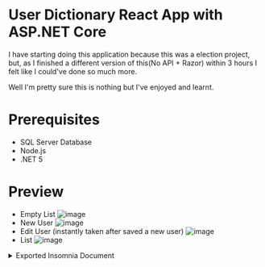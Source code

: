 # User Dictionary React App with ASP.NET Core
I have starting doing this application because this was a election project, but, as I finished a different version of this(No API + Razor) within 3 hours I felt like I could've done so much more.

Well I'm pretty sure this is nothing but I've enjoyed and learnt.


# Prerequisites
* SQL Server Database
* Node.js
* .NET 5

# Preview
* Empty List
![image](https://user-images.githubusercontent.com/14177182/121065433-6f0ac080-c7d1-11eb-879d-2c951ea440a2.png)
* New User
![image](https://user-images.githubusercontent.com/14177182/121065825-dcb6ec80-c7d1-11eb-8e2f-99a2c1acef48.png)
* Edit User (instantly taken after saved a new user)
![image](https://user-images.githubusercontent.com/14177182/121065924-f7896100-c7d1-11eb-86b7-3d93ec53c703.png)
* List
![image](https://user-images.githubusercontent.com/14177182/121066207-4afbaf00-c7d2-11eb-8e79-fb595bbc4085.png)


<details>
  <summary>Exported Insomnia Document</summary>
  <hr />
<code><pre>
  {"_type":"export","__export_format":4,"__export_date":"2021-06-07T17:38:20.703Z","__export_source":"insomnia.desktop.app:v2021.3.0","resources":[{"_id":"req_5af806f47dd04020a6d5e43bc197e506","parentId":"fld_5fb9bda8312e4cbe8942c052a55020fb","modified":1623068308827,"created":1623062508992,"url":"{{ _.APP_URL }}/api/User/update/28","name":"Update User","description":"","method":"PUT","body":{"mimeType":"application/json","text":"{\n  \"firstName\": \"bbbb\",\n  \"surname\": \"dsgsdg\",\n  \"birthDate\": \"0001-01-01T00:00:00\",\n  \"location\": \"w\",\n  \"contactInformations\": [\n    {\n      \"id\": 27,\n      \"type\": 0,\n      \"name\": \"testtttt\",\n      \"value\": \"val\"\n    }\n  ]\n}"},"parameters":[],"headers":[{"name":"Content-Type","value":"application/json","id":"pair_979f082c87a54ad0bb0f9314aa72a8b0"}],"authentication":{},"metaSortKey":-1623062508992,"isPrivate":false,"settingStoreCookies":true,"settingSendCookies":true,"settingDisableRenderRequestBody":false,"settingEncodeUrl":true,"settingRebuildPath":true,"settingFollowRedirects":"global","_type":"request"},{"_id":"fld_5fb9bda8312e4cbe8942c052a55020fb","parentId":"wrk_27c737a16de24768a653367c3ccd7fd9","modified":1623062169219,"created":1623062169219,"name":"User JSON","description":"","environment":{},"environmentPropertyOrder":null,"metaSortKey":-1623062169219,"_type":"request_group"},{"_id":"wrk_27c737a16de24768a653367c3ccd7fd9","parentId":null,"modified":1622819817348,"created":1622819817348,"name":"User Dictionary","description":"","scope":"collection","_type":"workspace"},{"_id":"req_8ddb44ccc57a46c4a1ff10cca53395ed","parentId":"fld_5fb9bda8312e4cbe8942c052a55020fb","modified":1623085852303,"created":1623062625549,"url":"{{ _.APP_URL }}/api/User/update/33?deleteNotExistingContacts=true","name":"Update User & Remove Not Existing Contact","description":"","method":"PUT","body":{"mimeType":"application/json","text":"{\n  \"firstName\": \"Kayli\",\n  \"surname\": \"Candida_Maggio\",\n  \"birthDate\": \"\",\n  \"location\": \"Officiis aspernatur et.\",\n  \"contactInformations\": [\n    {\n      \"id\": 94,\n      \"type\": 0,\n      \"name\": \"Cora Jerde\",\n      \"value\": \"Voluptatibus eligendi ut est error ut ab eos.\"\n    },\n    {\n      \"id\": 95,\n      \"type\": 0,\n      \"name\": \"Ivah Buckridge\",\n      \"value\": \"Vel repudiandae dolor rerum et odio porro illo vel voluptatem.\"\n    },\n    {\n      \"id\": 96,\n      \"type\": 0,\n      \"name\": \"Gladyce DuBuque\",\n      \"value\": \"Rem mollitia molestias.\"\n    },\n    {\n      \"type\": 2,\n      \"name\": \"2\",\n      \"value\": \"3\"\n    }\n  ]\n}"},"parameters":[],"headers":[{"name":"Content-Type","value":"application/json","id":"pair_979f082c87a54ad0bb0f9314aa72a8b0"}],"authentication":{},"metaSortKey":-1623062341582,"isPrivate":false,"settingStoreCookies":true,"settingSendCookies":true,"settingDisableRenderRequestBody":false,"settingEncodeUrl":true,"settingRebuildPath":true,"settingFollowRedirects":"global","_type":"request"},{"_id":"req_7ae3927ee55642fc8c1109b7acb5f2e3","parentId":"fld_5fb9bda8312e4cbe8942c052a55020fb","modified":1623063066195,"created":1623062174172,"url":"{{ _.APP_URL }}/api/User/add","name":"Add User","description":"","method":"POST","body":{"mimeType":"application/json","text":"{\n\t\"firstName\": \"a\",\n\t\"surname\": \"b\",\n\t\"photoFileName\": \"yok_b50e.jpg\",\n\t\"contactInformations\": [{\n\t\t\"type\": 0,\n\t\t\"name\": \"test\",\n\t\t\"value\": \"val\"\n\t}]\n}"},"parameters":[],"headers":[{"name":"Content-Type","value":"application/json","id":"pair_5852fb49cd1a4a928b1ecc56d71b31ea"}],"authentication":{},"metaSortKey":-1623062174172,"isPrivate":false,"settingStoreCookies":true,"settingSendCookies":true,"settingDisableRenderRequestBody":false,"settingEncodeUrl":true,"settingRebuildPath":true,"settingFollowRedirects":"global","_type":"request"},{"_id":"req_ec5fd25fca874cd094c627ed88b73a02","parentId":"fld_5fb9bda8312e4cbe8942c052a55020fb","modified":1623087457272,"created":1622969034217,"url":"{{ _.APP_URL }}/api/User/GetAllUsers","name":"Get All Users","description":"","method":"GET","body":{},"parameters":[],"headers":[],"authentication":{},"metaSortKey":-1623062174147,"isPrivate":false,"settingStoreCookies":true,"settingSendCookies":true,"settingDisableRenderRequestBody":false,"settingEncodeUrl":true,"settingRebuildPath":true,"settingFollowRedirects":"global","_type":"request"},{"_id":"req_1a9f82c3edf34739b6b6998d8c26a772","parentId":"fld_5fb9bda8312e4cbe8942c052a55020fb","modified":1623087458379,"created":1622993394598,"url":"{{ _.APP_URL }}/api/User/GetAllUsers?loadContactInfo=true","name":"Get All Users Load Contact Info","description":"","method":"GET","body":{},"parameters":[],"headers":[],"authentication":{},"metaSortKey":-1623062174134.5,"isPrivate":false,"settingStoreCookies":true,"settingSendCookies":true,"settingDisableRenderRequestBody":false,"settingEncodeUrl":true,"settingRebuildPath":true,"settingFollowRedirects":"global","_type":"request"},{"_id":"req_cdee3438b4f04ba0b12b1cbf576fa862","parentId":"fld_5fb9bda8312e4cbe8942c052a55020fb","modified":1623087461197,"created":1622970052725,"url":"{{ _.APP_URL }}/api/User/GetUser/33","name":"Get User","description":"","method":"GET","body":{},"parameters":[],"headers":[],"authentication":{},"metaSortKey":-1623062174128.25,"isPrivate":false,"settingStoreCookies":true,"settingSendCookies":true,"settingDisableRenderRequestBody":false,"settingEncodeUrl":true,"settingRebuildPath":true,"settingFollowRedirects":"global","_type":"request"},{"_id":"req_fdd88f7705d94d67ae972dc2d676ede0","parentId":"fld_5fb9bda8312e4cbe8942c052a55020fb","modified":1623087452713,"created":1622968817893,"url":"{{ _.APP_URL }}/api/User/delete/1033","name":"Delete User","description":"","method":"DELETE","body":{},"parameters":[],"headers":[],"authentication":{},"metaSortKey":-1623062174122,"isPrivate":false,"settingStoreCookies":true,"settingSendCookies":true,"settingDisableRenderRequestBody":false,"settingEncodeUrl":true,"settingRebuildPath":true,"settingFollowRedirects":"global","_type":"request"},{"_id":"req_e7df851625904fbfa55b6859d0a9516e","parentId":"fld_809f5557ee3c41aebaed050a1b324b93","modified":1623062124366,"created":1623062098926,"url":"{{ _.APP_URL }}/api/file/uploadimage","name":"Upload File","description":"","method":"POST","body":{"mimeType":"multipart/form-data","params":[{"name":"file","value":"","description":"","id":"pair_30331620159d41298603cdcc9df5a18b","type":"file","fileName":"C:\\Users\\furka\\Desktop\\yok.jpg"}]},"parameters":[],"headers":[{"name":"Content-Type","value":"multipart/form-data","id":"pair_5e31c461235f48e88cd0f23ed677c970"}],"authentication":{},"metaSortKey":-1623062098926,"isPrivate":false,"settingStoreCookies":true,"settingSendCookies":true,"settingDisableRenderRequestBody":false,"settingEncodeUrl":true,"settingRebuildPath":true,"settingFollowRedirects":"global","_type":"request"},{"_id":"fld_809f5557ee3c41aebaed050a1b324b93","parentId":"wrk_27c737a16de24768a653367c3ccd7fd9","modified":1623062095309,"created":1623062095309,"name":"File","description":"","environment":{},"environmentPropertyOrder":null,"metaSortKey":-1623062095309,"_type":"request_group"},{"_id":"req_0053b18c7e064a25847510b27d9c37e5","parentId":"fld_2f98912e04014a579949175ccade3532","modified":1622972345791,"created":1622970606407,"url":"{{ _.APP_URL }}/api/contact/add","name":"Add Contact Information","description":"","method":"POST","body":{"mimeType":"application/json","text":"{\n\t\"type\": 3,\n\t\"value\": \"testtttttt\",\n\t\"userId\": 1032\n}"},"parameters":[],"headers":[{"name":"Content-Type","value":"application/json","id":"pair_19ba2f9400e74d3fb8f5d231ca87ebba"}],"authentication":{},"metaSortKey":-1622970606407,"isPrivate":false,"settingStoreCookies":true,"settingSendCookies":true,"settingDisableRenderRequestBody":false,"settingEncodeUrl":true,"settingRebuildPath":true,"settingFollowRedirects":"global","_type":"request"},{"_id":"fld_2f98912e04014a579949175ccade3532","parentId":"wrk_27c737a16de24768a653367c3ccd7fd9","modified":1622970599868,"created":1622970599868,"name":"Contact Informations","description":"","environment":{},"environmentPropertyOrder":null,"metaSortKey":-1622970599868,"_type":"request_group"},{"_id":"req_5e7556f703264681aee9a8095cffd5ed","parentId":"fld_2f98912e04014a579949175ccade3532","modified":1622972159941,"created":1622971463170,"url":"{{ _.APP_URL }}/api/contact/update/10","name":"Update Contact Information","description":"","method":"PUT","body":{"mimeType":"application/json","text":"{\n\t\"type\": 2,\n\t\"value\": \"ttttt\"\n}"},"parameters":[],"headers":[{"name":"Content-Type","value":"application/json","id":"pair_19ba2f9400e74d3fb8f5d231ca87ebba"}],"authentication":{},"metaSortKey":-1622969712150,"isPrivate":false,"settingStoreCookies":true,"settingSendCookies":true,"settingDisableRenderRequestBody":false,"settingEncodeUrl":true,"settingRebuildPath":true,"settingFollowRedirects":"global","_type":"request"},{"_id":"req_535f329b2057490598959200b3018fef","parentId":"fld_2f98912e04014a579949175ccade3532","modified":1622971620699,"created":1622971594710,"url":"{{ _.APP_URL }}/api/contact/delete/1","name":"Delete Contact Information","description":"","method":"DELETE","body":{},"parameters":[],"headers":[],"authentication":{},"metaSortKey":-1622969712100,"isPrivate":false,"settingStoreCookies":true,"settingSendCookies":true,"settingDisableRenderRequestBody":false,"settingEncodeUrl":true,"settingRebuildPath":true,"settingFollowRedirects":"global","_type":"request"},{"_id":"req_160a2832738142dca371f11ddbfec5b9","parentId":"fld_0bb07bea684b443ca5dd2d7ac22b8930","modified":1623013873841,"created":1622825420168,"url":"{{ _.APP_URL }}/api/User/add","name":"Add User","description":"","method":"POST","body":{"mimeType":"multipart/form-data","params":[{"name":"FirstName","value":"a","description":"","id":"pair_f7e04ad86f1147d6877a3836c355e872"},{"name":"photo","value":"","description":"","id":"pair_188589e8d3a94bc8a18712cd9c5260c7","type":"file","fileName":"C:\\Users\\furka\\Desktop\\yok.jpg"},{"name":"Surname","value":"a","description":"","id":"pair_95c69ff7194f41f9899f79e2cccadc62","disabled":false},{"name":"BirthDate","value":"2019-07-01T04:00:00.000Z","description":"","id":"pair_146bfb992cb84505ac9352263fe0293f"},{"name":"ContactInformations[0].Type","value":"1","description":"","id":"pair_b78f230b9a69425b9a7d9ec57a042d05","disabled":false},{"name":"ContactInformations[0].Name","value":"test","description":"","id":"pair_c9f9ee78125442a78db7257a0f8b69fd","disabled":false},{"name":"ContactInformations[0].Value","value":"value","description":"","id":"pair_1aa6168dfe03478a9495544b2108666f","disabled":false}]},"parameters":[],"headers":[{"name":"Content-Type","value":"multipart/form-data","id":"pair_f610039556ef45e6a677213e537f4c0e"}],"authentication":{},"metaSortKey":-1622968817843,"isPrivate":false,"settingStoreCookies":true,"settingSendCookies":true,"settingDisableRenderRequestBody":false,"settingEncodeUrl":true,"settingRebuildPath":true,"settingFollowRedirects":"global","_type":"request"},{"_id":"fld_0bb07bea684b443ca5dd2d7ac22b8930","parentId":"wrk_27c737a16de24768a653367c3ccd7fd9","modified":1623087449291,"created":1622970577464,"name":"User (OLD MULTIFORM)","description":"","environment":{},"environmentPropertyOrder":null,"metaSortKey":-1622970577464,"_type":"request_group"},{"_id":"req_c0ece8cdd2484e749221b2e8d5759bfe","parentId":"fld_0bb07bea684b443ca5dd2d7ac22b8930","modified":1622974568072,"created":1622974432231,"url":"{{ _.APP_URL }}/api/User/add","name":"Add User with Contact Information","description":"","method":"POST","body":{"mimeType":"multipart/form-data","params":[{"name":"FirstName","value":"testttttqwqwq","description":"","id":"pair_f7e04ad86f1147d6877a3836c355e872"},{"name":"photo","value":"","description":"","id":"pair_188589e8d3a94bc8a18712cd9c5260c7","type":"file","fileName":"C:\\Users\\furka\\Desktop\\yok.jpg"},{"name":"Surname","value":"asfasf","description":"","id":"pair_95c69ff7194f41f9899f79e2cccadc62"},{"name":"BirthDate","value":"2019-07-01T04:00:00.000Z","description":"","id":"pair_146bfb992cb84505ac9352263fe0293f"},{"name":"ContactInformations[0].Type","value":"0","description":"","id":"pair_f6e4fd668ee444158de083add638dbe6"},{"name":"ContactInformations[0].Value","value":"qqqqqqqq","description":"","id":"pair_b14f996275464091b79a4ae7a08cffdc"}]},"parameters":[],"headers":[{"name":"Content-Type","value":"multipart/form-data","id":"pair_f610039556ef45e6a677213e537f4c0e"}],"authentication":{},"metaSortKey":-1622968817818,"isPrivate":false,"settingStoreCookies":true,"settingSendCookies":true,"settingDisableRenderRequestBody":false,"settingEncodeUrl":true,"settingRebuildPath":true,"settingFollowRedirects":"global","_type":"request"},{"_id":"req_e5bd9f6d30c1434887b839ce8060e399","parentId":"fld_0bb07bea684b443ca5dd2d7ac22b8930","modified":1623009998054,"created":1622967382432,"url":"{{ _.APP_URL }}/api/User/Update/10","name":"Update User","description":"","method":"PUT","body":{"mimeType":"multipart/form-data","params":[{"name":"FirstName","value":"testttttttttttttttttta","description":"","id":"pair_f7e04ad86f1147d6877a3836c355e872","disabled":false},{"name":"Surname","value":"asfasfgdgfd","description":"","id":"pair_95c69ff7194f41f9899f79e2cccadc62","disabled":false},{"name":"BirthDate","value":"1999-07-28T04:00:00.000Z","description":"","id":"pair_146bfb992cb84505ac9352263fe0293f"},{"name":"Location","value":"ab","description":"","id":"pair_8d48cc74f7314a4bbd59052065b8c32b"}]},"parameters":[],"headers":[{"name":"Content-Type","value":"multipart/form-data","id":"pair_f610039556ef45e6a677213e537f4c0e"}],"authentication":{},"metaSortKey":-1622968817768,"isPrivate":false,"settingStoreCookies":true,"settingSendCookies":true,"settingDisableRenderRequestBody":false,"settingEncodeUrl":true,"settingRebuildPath":true,"settingFollowRedirects":"global","_type":"request"},{"_id":"req_a0ce069913644c7e8d283cc99395fb5a","parentId":"fld_0bb07bea684b443ca5dd2d7ac22b8930","modified":1622993078060,"created":1622974541249,"url":"{{ _.APP_URL }}/api/User/Update/1032","name":"Update User with Contact Information","description":"","method":"PUT","body":{"mimeType":"multipart/form-data","params":[{"name":"FirstName","value":"testttttttttttttttttta","description":"","id":"pair_f7e04ad86f1147d6877a3836c355e872"},{"name":"Surname","value":"asfasfgdgfd","description":"","id":"pair_95c69ff7194f41f9899f79e2cccadc62"},{"name":"BirthDate","value":"1999-07-28T04:00:00.000Z","description":"","id":"pair_146bfb992cb84505ac9352263fe0293f"},{"name":"Location","value":"a","description":"","id":"pair_8d48cc74f7314a4bbd59052065b8c32b"},{"name":"ContactInformations[0].Id","value":"1104","description":"","id":"pair_bffb756ed2ff435882c2cb3217fa86b8","disabled":true},{"name":"ContactInformations[0].Type","value":"2","description":"","id":"pair_cbe052dcda724f1f8ec13b919d6c3f7b","disabled":true},{"name":"ContactInformations[0].Value","value":"this will update ","description":"","id":"pair_c8ee40a544254b6aac8e0fdff97993bb","disabled":true},{"name":"ContactInformations[1].Id","value":"1105","description":"","id":"pair_523870d1928e49ec978b13de4c62b488","disabled":true},{"name":"ContactInformations[1].Type","value":"0","description":"","id":"pair_7416617b674c41e393aa86fe26c5ca45","disabled":true},{"name":"ContactInformations[1].Value","value":"this will also update ","description":"","id":"pair_f662b8a96d5c42bca3315e99a09a7c69","disabled":true},{"name":"ContactInformations[0].Type","value":"2","description":"","id":"pair_c3977e42088e4ba69a096758f26d7ed3","disabled":false},{"name":"ContactInformations[0].Value","value":"this will add a new contact info","description":"","id":"pair_323e1b2f3d9048b98b3e8b0aec71cb74","disabled":false},{"name":"ContactInformations[0].Name","value":"wwewewewewewhjhjh","description":"","id":"pair_2e8bc99f6c1b459280cc7557fc8b61ed"}]},"parameters":[],"headers":[{"name":"Content-Type","value":"multipart/form-data","id":"pair_f610039556ef45e6a677213e537f4c0e"}],"authentication":{},"metaSortKey":-1622968817755.5,"isPrivate":false,"settingStoreCookies":true,"settingSendCookies":true,"settingDisableRenderRequestBody":false,"settingEncodeUrl":true,"settingRebuildPath":true,"settingFollowRedirects":"global","_type":"request"},{"_id":"req_c190f26283ab4449a88dcbe4e27b491e","parentId":"fld_0bb07bea684b443ca5dd2d7ac22b8930","modified":1622993201287,"created":1622989680192,"url":"{{ _.APP_URL }}/api/User/Update/1032?deleteNotExistingContacts=true","name":"Update User with Contact Information and Remove Not Existing Ones","description":"","method":"PUT","body":{"mimeType":"multipart/form-data","params":[{"name":"FirstName","value":"testttttttttttttttttta","description":"","id":"pair_f7e04ad86f1147d6877a3836c355e872"},{"name":"Surname","value":"asfasfgdgfd","description":"","id":"pair_95c69ff7194f41f9899f79e2cccadc62"},{"name":"BirthDate","value":"1999-07-28T04:00:00.000Z","description":"","id":"pair_146bfb992cb84505ac9352263fe0293f"},{"name":"Location","value":"a","description":"","id":"pair_8d48cc74f7314a4bbd59052065b8c32b"},{"name":"ContactInformations[0].Id","value":"1104","description":"","id":"pair_bffb756ed2ff435882c2cb3217fa86b8","disabled":false},{"name":"ContactInformations[0].Type","value":"2","description":"","id":"pair_cbe052dcda724f1f8ec13b919d6c3f7b","disabled":false},{"name":"ContactInformations[0].Name","value":"aaaa","description":"","id":"pair_895d208dd49a41d1b5b7d7ba5b10ff7c"},{"name":"ContactInformations[0].Value","value":"this will update ","description":"","id":"pair_c8ee40a544254b6aac8e0fdff97993bb","disabled":false},{"name":"ContactInformations[1].Id","value":"1105","description":"","id":"pair_523870d1928e49ec978b13de4c62b488","disabled":false},{"name":"ContactInformations[1].Type","value":"0","description":"","id":"pair_7416617b674c41e393aa86fe26c5ca45","disabled":false},{"name":"ContactInformations[1].Name","value":"fffffffffff","description":"","id":"pair_4a35980ae3784dc6ad6d5c35b3afd0c1"},{"name":"ContactInformations[1].Value","value":"this will also update ","description":"","id":"pair_f662b8a96d5c42bca3315e99a09a7c69","disabled":false},{"name":"ContactInformations[2].Type","value":"1","description":"","id":"pair_c3977e42088e4ba69a096758f26d7ed3","disabled":false},{"name":"ContactInformations[2].Value","value":"this will add a new contact info","description":"","id":"pair_323e1b2f3d9048b98b3e8b0aec71cb74","disabled":false},{"name":"ContactInformations[2].Name","value":"452452343243","description":"","id":"pair_34fa2bf5881942ab8b2b81de3199caf2"}]},"parameters":[],"headers":[{"name":"Content-Type","value":"multipart/form-data","id":"pair_f610039556ef45e6a677213e537f4c0e"}],"authentication":{},"metaSortKey":-1622968817749.25,"isPrivate":false,"settingStoreCookies":true,"settingSendCookies":true,"settingDisableRenderRequestBody":false,"settingEncodeUrl":true,"settingRebuildPath":true,"settingFollowRedirects":"global","_type":"request"},{"_id":"env_9d2b8a85e99e13dac12165bc838662eccc525086","parentId":"wrk_27c737a16de24768a653367c3ccd7fd9","modified":1622819864544,"created":1622819817566,"name":"Base Environment","data":{"APP_URL":"https://localhost:44312"},"dataPropertyOrder":{"&":["APP_URL"]},"color":null,"isPrivate":false,"metaSortKey":1622819817566,"_type":"environment"},{"_id":"jar_9d2b8a85e99e13dac12165bc838662eccc525086","parentId":"wrk_27c737a16de24768a653367c3ccd7fd9","modified":1622819817568,"created":1622819817568,"name":"Default Jar","cookies":[],"_type":"cookie_jar"},{"_id":"spc_8afd12af83e14179839faa7ab62e7cf9","parentId":"wrk_27c737a16de24768a653367c3ccd7fd9","modified":1622819817350,"created":1622819817350,"fileName":"User Dictionary","contents":"","contentType":"yaml","_type":"api_spec"}]}
</pre></code>
</details>
